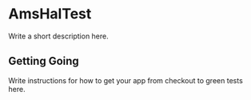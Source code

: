 # AmsHalTest

Write a short description here.

## Getting Going

Write instructions for how to get your app from checkout to green tests here.
